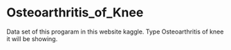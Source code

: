 # Osteoarthritis_of_Knee
Data set of this progaram in this website kaggle. Type Osteoarthritis of knee it will be showing.
